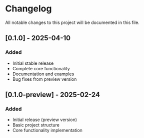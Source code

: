 # Changelog

All notable changes to this project will be documented in this file.

## [0.1.0] - 2025-04-10

### Added

- Initial stable release
- Complete core functionality
- Documentation and examples
- Bug fixes from preview version

## [0.1.0-preview] - 2025-02-24

### Added

- Initial release (preview version)
- Basic project structure
- Core functionality implementation
